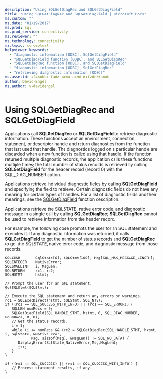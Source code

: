 ```yaml
---
description: "Using SQLGetDiagRec and SQLGetDiagField"
title: "Using SQLGetDiagRec and SQLGetDiagField | Microsoft Docs"
ms.custom: ""
ms.date: "01/19/2017"
ms.prod: sql
ms.prod_service: connectivity
ms.reviewer: ""
ms.technology: connectivity
ms.topic: conceptual
helpviewer_keywords: 
  - "diagnostic information [ODBC], SqlGetDiagField"
  - "SQLGetDiagField function [ODBC], and SQLGetDiagRec"
  - "SQLGetDiagRec function [ODBC], and SQLGetDiagField"
  - "diagnostic information [ODBC], SqlGetDiagRec"
  - "retrieving diagnostic information [ODBC]"
ms.assetid: 4f486bb1-fad8-4064-ac9d-61f2de85b68b
author: David-Engel
ms.author: v-davidengel
---
```

# Using SQLGetDiagRec and SQLGetDiagField
Applications call **SQLGetDiagRec** or **SQLGetDiagField** to retrieve diagnostic information. These functions accept an environment, connection, statement, or descriptor handle and return diagnostics from the function that last used that handle. The diagnostics logged on a particular handle are discarded when a new function is called using that handle. If the function returned multiple diagnostic records, the application calls these functions multiple times; the total number of status records is retrieved by calling **SQLGetDiagField** for the header record (record 0) with the SQL_DIAG_NUMBER option.  
  
 Applications retrieve individual diagnostic fields by calling **SQLGetDiagField** and specifying the field to retrieve. Certain diagnostic fields do not have any meaning for certain types of handles. For a list of diagnostic fields and their meanings, see the [SQLGetDiagField](../../../odbc/reference/syntax/sqlgetdiagfield-function.md) function description.  
  
 Applications retrieve the SQLSTATE, native error code, and diagnostic message in a single call by calling **SQLGetDiagRec**; **SQLGetDiagRec** cannot be used to retrieve information from the header record.  
  
 For example, the following code prompts the user for an SQL statement and executes it. If any diagnostic information was returned, it calls **SQLGetDiagField** to get the number of status records and **SQLGetDiagRec** to get the SQLSTATE, native error code, and diagnostic message from those records.  
  
```  
SQLCHAR       SqlState[6], SQLStmt[100], Msg[SQL_MAX_MESSAGE_LENGTH];  
SQLINTEGER    NativeError;  
SQLSMALLINT   i, MsgLen;  
SQLRETURN     rc1, rc2;  
SQLHSTMT      hstmt;  
  
// Prompt the user for an SQL statement.  
GetSQLStmt(SQLStmt);  
  
// Execute the SQL statement and return any errors or warnings.  
rc1 = SQLExecDirect(hstmt, SQLStmt, SQL_NTS);  
if ((rc1 == SQL_SUCCESS_WITH_INFO) || (rc1 == SQL_ERROR)) {
   SQLLEN numRecs = 0;
   SQLGetDiagField(SQL_HANDLE_STMT, hstmt, 0, SQL_DIAG_NUMBER, &numRecs, 0, 0);
   // Get the status records.
   i = 1;  
   while (i <= numRecs && (rc2 = SQLGetDiagRec(SQL_HANDLE_STMT, hstmt, i, SqlState, &NativeError,  
            Msg, sizeof(Msg), &MsgLen)) != SQL_NO_DATA) {  
      DisplayError(SqlState,NativeError,Msg,MsgLen);  
      i++;  
   }  
}  
  
if ((rc1 == SQL_SUCCESS) || (rc1 == SQL_SUCCESS_WITH_INFO)) {  
   // Process statement results, if any.  
}  
```
